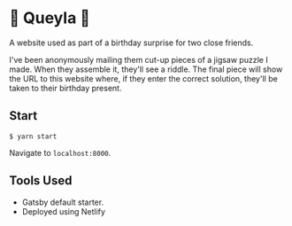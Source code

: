 # 🤫 Queyla 🎁

A website used as part of a birthday surprise for two close friends.

I've been anonymously mailing them cut-up pieces of a jigsaw puzzle I made. When they assemble it, they'll see a riddle. The final piece will show the URL to this website where, if they enter the correct solution, they'll be taken to their birthday present.

## Start

`$ yarn start`

Navigate to `localhost:8000`.

## Tools Used
- Gatsby default starter.
- Deployed using Netlify
